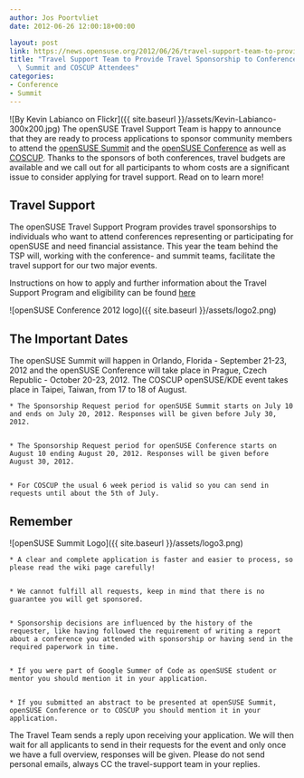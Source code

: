 ```yaml
---
author: Jos Poortvliet
date: 2012-06-26 12:00:18+00:00

layout: post
link: https://news.opensuse.org/2012/06/26/travel-support-team-to-provide-travel-sponsorship-to-conference-summit-and-coscup-attendees/
title: "Travel Support Team to Provide Travel Sponsorship to Conference,\
  \ Summit and COSCUP Attendees"
categories:
- Conference
- Summit
---
```

![By Kevin Labianco on Flickr]({{ site.baseurl }}/assets/Kevin-Labianco-300x200.jpg)
The openSUSE Travel Support Team is happy to announce that they are ready to process applications to sponsor community members to attend the [openSUSE Summit](http://summit.opensuse.org) and the [openSUSE Conference](http://conference.opensuse.org) as well as [COSCUP](https://news.opensuse.org/2012/04/03/the-kde-and-opensuse-communities-welcome-you-to-coscup-2012/). Thanks to the sponsors of both conferences, travel budgets are available and we call out for all participants to whom costs are a significant issue to consider applying for travel support. Read on to learn more!<!-- more -->



## Travel Support


The openSUSE Travel Support Program provides travel sponsorships to individuals who want to attend conferences representing or participating for openSUSE and need financial assistance. This year the team behind the TSP will, working with the conference- and summit teams, facilitate the travel support for our two major events.

Instructions on how to apply and further information about the Travel Support Program and eligibility can be found [here](http://en.opensuse.org/openSUSE:Travel_Support_Program)

![openSUSE Conference 2012 logo]({{ site.baseurl }}/assets/logo2.png)


## The Important Dates


The openSUSE Summit will happen in Orlando, Florida - September 21-23, 2012 and the openSUSE Conference will take place in Prague, Czech Republic - October 20-23, 2012. The COSCUP openSUSE/KDE event takes place in Taipei, Taiwan, from 17 to 18 of August.





	
    * The Sponsorship Request period for openSUSE Summit starts on July 10 and ends on July 20, 2012. Responses will be given before July 30, 2012.

	
    * The Sponsorship Request period for openSUSE Conference starts on August 10 ending August 20, 2012. Responses will be given before August 30, 2012.

	
    * For COSCUP the usual 6 week period is valid so you can send in requests until about the 5th of July.





## Remember


![openSUSE Summit Logo]({{ site.baseurl }}/assets/logo3.png)




	
    * A clear and complete application is faster and easier to process, so please read the wiki page carefully!

	
    * We cannot fulfill all requests, keep in mind that there is no guarantee you will get sponsored.

	
    * Sponsorship decisions are influenced by the history of the requester, like having followed the requirement of writing a report about a conference you attended with sponsorship or having send in the required paperwork in time.

	
    * If you were part of Google Summer of Code as openSUSE student or mentor you should mention it in your application.

	
    * If you submitted an abstract to be presented at openSUSE Summit, openSUSE Conference or to COSCUP you should mention it in your application.



The Travel Team sends a reply upon receiving your application. We will then wait for all applicants to send in their requests for the event and only once we have a full overview, responses will be given. Please do not send personal emails, always CC the travel-support team in your replies.		
